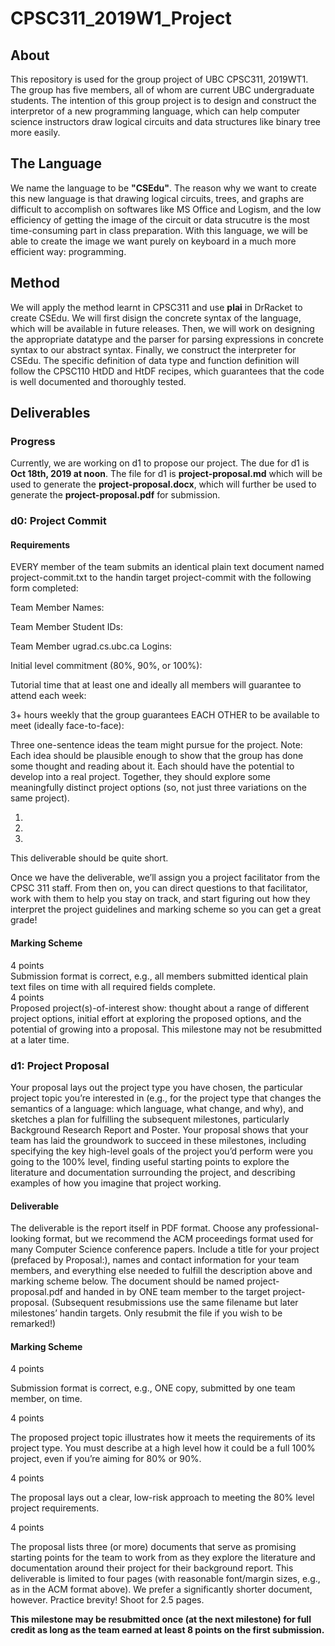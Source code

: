 # CPSC311_2019W1_Project

## About
This repository is used for the group project of UBC CPSC311, 2019WT1. The group has five members, all of whom are current UBC undergraduate students. The intention of this group project is to design and construct the interpretor of a new programming language, which can help computer science instructors draw logical circuits and data structures like binary tree more easily. 

## The Language
We name the language to be **"CSEdu"**. The reason why we want to create this new language is that drawing logical circuits, trees, and graphs are difficult to accomplish on softwares like MS Office and Logism, and the low efficiency of getting the image of the circuit or data strucutre is the most time-consuming part in class preparation. With this language, we will be able to create the image we want purely on keyboard in a much more efficient way: programming.

## Method
We will apply the method learnt in CPSC311 and use **plai** in DrRacket to create CSEdu. We will first disign the concrete syntax of the language, which will be available in future releases. Then, we will work on designing the appropriate datatype and the parser for parsing expressions in concrete syntax to our abstract syntax. Finally, we construct the interpreter for CSEdu. The specific definition of data type and function definition will follow the CPSC110 HtDD and HtDF recipes, which guarantees that the code is well documented and thoroughly tested. 

## Deliverables
### Progress
Currently, we are working on d1 to propose our project. The due for d1 is **Oct 18th, 2019 at noon**. The file for d1 is **project-proposal.md** which will be used to generate the **project-proposal.docx**, which will further be used to generate the **project-proposal.pdf** for submission.

### d0: Project Commit
#### Requirements
EVERY member of the team submits an identical plain text document named project-commit.txt to the handin target project-commit with the following form completed:

Team Member Names:

Team Member Student IDs:

Team Member ugrad.cs.ubc.ca Logins:

Initial level commitment (80%, 90%, or 100%):

Tutorial time that at least one and ideally all members will guarantee to attend
each week:

3+ hours weekly that the group guarantees EACH OTHER to be available
to meet (ideally face-to-face):

Three one-sentence ideas the team might pursue for the project. Note:
Each idea should be plausible enough to show that the group has done
some thought and reading about it. Each should have the potential to
develop into a real project. Together, they should explore some
meaningfully distinct project options (so, not just three variations
on the same project).

1. 

2. 

3. 
This deliverable should be quite short.

Once we have the deliverable, we’ll assign you a project facilitator from the CPSC 311 staff. From then on, you can direct questions to that facilitator, work with them to help you stay on track, and start figuring out how they interpret the project guidelines and marking scheme so you can get a great grade!

#### Marking Scheme
4 points <br>
Submission format is correct, e.g., all members submitted identical plain text files on time with all required fields complete.
<br>
4 points <br>
Proposed project(s)-of-interest show: thought about a range of different project options, initial effort at exploring the proposed options, and the potential of growing into a proposal.
This milestone may not be resubmitted at a later time.

### d1: Project Proposal
Your proposal lays out the project type you have chosen, the particular project topic you’re interested in (e.g., for the project type that changes the semantics of a language: which language, what change, and why), and sketches a plan for fulfilling the subsequent milestones, particularly Background Research Report and Poster. Your proposal shows that your team has laid the groundwork to succeed in these milestones, including specifying the key high-level goals of the project you’d perform were you going to the 100% level, finding useful starting points to explore the literature and documentation surrounding the project, and describing examples of how you imagine that project working.

#### Deliverable
The deliverable is the report itself in PDF format. Choose any professional-looking format, but we recommend the ACM proceedings format used for many Computer Science conference papers. Include a title for your project (prefaced by Proposal:), names and contact information for your team members, and everything else needed to fulfill the description above and marking scheme below. The document should be named project-proposal.pdf and handed in by ONE team member to the target project-proposal. (Subsequent resubmissions use the same filename but later milestones’ handin targets. Only resubmit the file if you wish to be remarked!)

#### Marking Scheme
4 points

Submission format is correct, e.g., ONE copy, submitted by one team member, on time.

4 points

The proposed project topic illustrates how it meets the requirements of its project type. You must describe at a high level how it could be a full 100% project, even if you’re aiming for 80% or 90%.

4 points

The proposal lays out a clear, low-risk approach to meeting the 80% level project requirements.

4 points

The proposal lists three (or more) documents that serve as promising starting points for the team to work from as they explore the literature and documentation around their project for their background report.
This deliverable is limited to four pages (with reasonable font/margin sizes, e.g., as in the ACM format above). We prefer a significantly shorter document, however. Practice brevity! Shoot for 2.5 pages.

**This milestone may be resubmitted once (at the next milestone) for full credit as long as the team earned at least 8 points on the first submission.**
